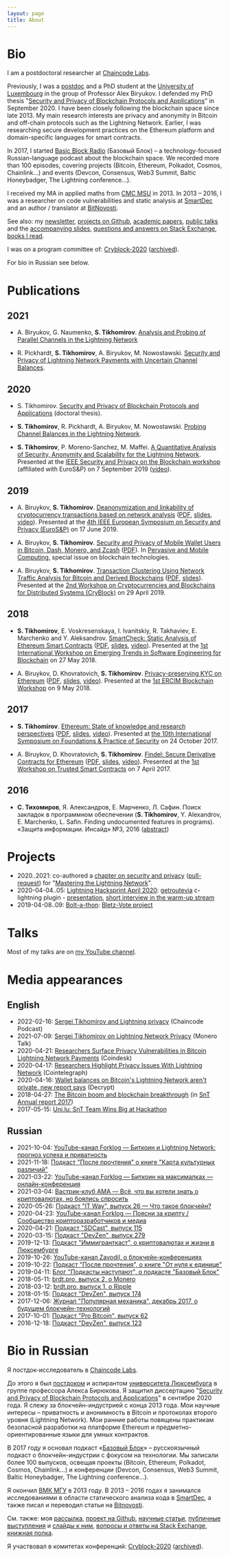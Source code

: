 ```yaml
---
layout: page
title: About
---
```


# Bio

I am a postdoctoral researcher at [Chaincode Labs](https://chaincode.com/).

Previously, I was a [postdoc](https://www.cryptolux.org/index.php/Sergei_Tikhomirov) and a PhD student at the [University of Luxembourg](http://wwwen.uni.lu/) in the group of Professor Alex Biryukov. I defended my PhD thesis "[Security and Privacy of Blockchain Protocols and Applications](https://hdl.handle.net/10993/44424)" in September 2020. I have been closely following the blockchain space since late 2013. My main research interests are privacy and anonymity in Bitcoin and off-chain protocols such as the Lightning Network. Earlier, I was researching secure development practices on the Ethereum platform and domain-specific languages for smart contracts.

In 2017, I started [Basic Block Radio](https://basicblockradio.com/) (Базовый Блок) – a technology-focused Russian-language podcast about the blockchain space. We recorded more than 100 episodes, covering projects (Bitcoin, Ethereum, Polkadot, Cosmos, Chainlink...) and events (Devcon, Consensus, Web3 Summit, Baltic Honeybadger, The Lightning conference...).

I received my MA in applied maths from [CMC MSU](https://cs.msu.ru/en) in 2013. In 2013 – 2016, I was a researcher on code vulnerabilities and static analysis at [SmartDec](https://smartdec.net/) and an author / translator at [BitNovosti](http://bitnovosti.com/author/aab5420/).

See also: my [newsletter](https://sergei.substack.com/), [projects on Github](https://github.com/s-tikhomirov), [academic papers](https://scholar.google.lu/citations?hl=en&user=8w9I9uUAAAAJ), [public talks](https://www.youtube.com/channel/UCfo-qSso2IhRvuJj3AUEwBA) and the [accompanying slides](https://www.slideshare.net/SergeiTikhomirov), [questions and answers on Stack Exchange](https://stackexchange.com/users/7581752/sergei-tikhomirov?tab=accounts), [books I read](https://www.goodreads.com/user/show/86128188-sergei-tikhomirov).

I was on a program committee of: [Cryblock-2020](http://www.cryblock.org/committees.html) ([archived](https://web.archive.org/web/20200617130714/http://www.cryblock.org/committees.html)).

For bio in Russian see below.


# Publications

## 2021

* A. Biryukov, G. Naumenko, **S. Tikhomirov**. [Analysis and Probing of Parallel Channels in the Lightning Network](https://eprint.iacr.org/2021/384)

* R. Pickhardt, **S. Tikhomirov**, A. Biryukov, M. Nowostawski. [Security and Privacy of Lightning Network Payments with Uncertain Channel Balances](https://arxiv.org/abs/2103.08576).

## 2020

* S. Tikhomirov. [Security and Privacy of Blockchain Protocols and Applications](https://hdl.handle.net/10993/44424) (doctoral thesis).

* **S. Tikhomirov**, R. Pickhardt, A. Biryukov, M. Nowostawski. [Probing Channel Balances in the Lightning Network](https://arxiv.org/abs/2004.00333).

* **S. Tikhomirov**, P. Moreno-Sanchez, M. Maffei. [A Quantitative Analysis of Security, Anonymity and Scalability for the Lightning Network](https://eprint.iacr.org/2020/303). Presented at the [IEEE Security and Privacy on the Blockchain workshop](https://ieeesb.org/) (affiliated with EuroS&P) on 7 September 2019 ([video](https://www.youtube.com/watch?v=hslL3aNm8Vg)).

## 2019

* A. Biruykov, **S. Tikhomirov**. [Deanonymization and linkability of cryptocurrency transactions based on network analysis](http://hdl.handle.net/10993/39724) ([PDF](/assets/papers/deanonymization-and-linkability.pdf), [slides](/assets/papers/deanonymization-and-linkability-slides.pdf), [video](https://www.youtube.com/watch?v=XXO3FBqwwO8)). Presented at the [4th IEEE European Symposium on Security and Privacy (EuroS&P)](https://www.ieee-security.org/TC/EuroSP2019/) on 17 June 2019.

* A. Biruykov, **S. Tikhomirov**. [Security and Privacy of Mobile Wallet Users in Bitcoin, Dash, Monero, and Zcash](http://hdl.handle.net/10993/39729
) ([PDF](/assets/papers/mobile-wallets.pdf)). In [Pervasive and Mobile Computing](https://www.sciencedirect.com/science/article/pii/S1574119218307181), special issue on blockchain technologies.

* A. Biruykov, **S. Tikhomirov**. [Transaction Clustering Using Network Traffic Analysis for Bitcoin and Derived Blockchains](http://hdl.handle.net/10993/39728) ([PDF](/assets/papers/transaction-clustering.pdf), [slides](/assets/papers/transaction-clustering-slides.pdf)). Presented at the [2nd Workshop on Cryptocurrencies and Blockchains for Distributed Systems (CryBlock)](http://www.cryblock.org/) on 29 April 2019.

## 2018
* **S. Tikhomirov**, E. Voskresenskaya, I. Ivanitskiy, R. Takhaviev, E. Marchenko and Y. Aleksandrov. [SmartCheck: Static Analysis of Ethereum Smart Contracts](http://hdl.handle.net/10993/35862) ([PDF](/assets/papers/smartcheck.pdf), [slides](https://www.slideshare.net/SergeiTikhomirov/smartcheck-static-analysis-of-ethereum-smart-contracts), [video](https://www.youtube.com/watch?v=FBMI6VAESWo)). Presented at the [1st International Workshop on Emerging Trends in Software Engineering for Blockchain](http://www.agilegroup.eu/wetseb2018/) on 27 May 2018.

* A. Biruykov, D. Khovratovich, **S. Tikhomirov**. [Privacy-preserving KYC on Ethereum](http://hdl.handle.net/10993/35915) ([PDF](/assets/papers/kyc-blockchain.pdf), [slides](https://www.slideshare.net/SergeiTikhomirov/privacy-preserving-kyc-on-ethereum), [video](https://www.youtube.com/watch?v=-pw_v1DQTyc)). Presented at the [1st ERCIM Blockchain Workshop](https://easychair.org/cfp/ERCIMBlockchain2018) on 9 May 2018.

## 2017
* **S. Tikhomirov**. [Ethereum: State of knowledge and research perspectives](https://hdl.handle.net/10993/32468) ([PDF](/assets/papers/ethereum-sok.pdf), [slides](https://www.slideshare.net/SergeiTikhomirov/ethereum-state-of-knowledge-and-research-perspectives), [video](https://youtu.be/Mvp9Rz4c3MY)). Presented at [the 10th International Symposium on Foundations & Practice of Security](http://fps2017.loria.fr/) on 24 October 2017.

* A. Biruykov, D. Khovratovich, **S. Tikhomirov**. [Findel: Secure Derivative Contracts for Ethereum](https://hdl.handle.net/10993/30975) ([PDF](/assets/papers/findel.pdf), [slides](https://www.slideshare.net/SergeiTikhomirov/findel-secure-derivative-contracts-for-ethereum), [video](https://youtu.be/D4sa9U2HXMQ)). Presented at the [1st Workshop on Trusted Smart Contracts](http://fc17.ifca.ai/wtsc/index.html) on 7 April 2017.

## 2016
* **С. Тихомиров**, Я. Александров, Е. Марченко, Л. Сафин. Поиск закладок в программном обеспечении (**S. Tikhomirov**, Y. Alexandrov, E. Marchenko, L. Safin. Finding undocumented features in programs). «Защита информации. Инсайд» №3, 2016 ([abstract](http://www.inside-zi.ru/pages/3_2016/20.html))


# Projects

* 2020..2021: co-authored a [chapter on security and privacy](https://github.com/lnbook/lnbook/blob/develop/16_security_privacy_ln.asciidoc) ([pull-request](https://github.com/lnbook/lnbook/issues/400)) for "[Mastering the Lightning Network](https://www.oreilly.com/library/view/mastering-the-lightning/9781492054856/)".
* 2020-04-04..05: [Lightning Hacksprint April 2020](https://wiki.fulmo.org/index.php?title=Lightning_HackSprint): [getroutevia](https://github.com/s-tikhomirov/getroutevia) c-lightning plugin - [presentation](https://youtu.be/LSVOPb4stfM?t=3091), [short interview in the warm-up stream](https://youtu.be/lBsUWishiEs?t=155)
* 2019-04-08..09: [Bolt-a-thon](https://boltathon.com/): [Bletz-Vote project](https://youtu.be/6M1UWTnGepk?t=3590)


# Talks

Most of my talks are on [my YouTube channel](https://www.youtube.com/channel/UCfo-qSso2IhRvuJj3AUEwBA/).


# Media appearances

## English

* 2022-02-16: [Sergei Tikhomirov and Lightning privacy](https://podcast.chaincode.com/2022/02/17/sergei-tikhomirov.html) (Chaincode Podcast)
* 2021-07-09: [Sergei Tikhomirov on Lightning Network Privacy](https://www.monerotalk.live/sergei-tikhomirov-on-lightning-network-privacy) (Monero Talk)
* 2020-04-21: [Researchers Surface Privacy Vulnerabilities in Bitcoin Lightning Network Payments](https://www.coindesk.com/researchers-surface-privacy-vulnerabilities-in-bitcoin-lightning-network-payments) (Coindesk)
* 2020-04-17: [Researchers Highlight Privacy Issues With Lightning Network](https://cointelegraph.com/news/researchers-highlight-privacy-issues-with-lightning-network) (Cointelegraph)
* 2020-04-16: [Wallet balances on Bitcoin's Lightning Network aren't private, new report says](https://decrypt.co/25800/wallet-balances-on-bitcoins-lightning-network-arent-private-new-report-says) (Decrypt)
* 2018-04-27: [The Bitcoin boom and blockchain breakthrough](/images/bitcoin-boom-snt-report-2017.jpg) (in [SnT](https://wwwen.uni.lu/snt) [Annual report 2017](https://www.uni.lu/content/download/108158/1280308/version/1/file/SNT-Annual-Report-2017-web-interactive.pdf))
* 2017-05-15: [Uni.lu: SnT Team Wins Big at Hackathon](https://wwwen.uni.lu/snt/news_events/snt_team_wins_big_at_hackathon)

## Russian

* 2021-10-04: [YouTube-канал Forklog — Биткоин и Lightning Network: прогноз успеха и приватность](https://youtu.be/OyHCOxaRg0U)
* 2021-11-18: [Подкаст "После прочтения" о книге "Карта культурных различий"](https://youtu.be/f4LG3tWvNVg)
* 2021-03-22: [YouTube-канал Forklog — Биткоин на максималках — онлайн-конференция](https://youtu.be/URbMDmM9094?t=11329)
* 2021-03-04: [Вастрик-клуб AMA — Всё, что вы хотели знать о криптовалютах, но боялись спросить](https://www.youtube.com/watch?v=qES9S1QnM_Y)
* 2020-05-26: [Подкаст "IT Way", выпуск 26 — Что такое блокчейн?](https://www.youtube.com/watch?v=STPV_hUkrXc)
* 2020-04-23: [YouTube-канал Forklog — Поясни за крипту / Сообщество крипторазработчиков и медиа](https://www.youtube.com/watch?v=EXXqc5DhHo0)
* 2020-04-21: [Подкаст "SDCast", выпуск 115](https://sdcast.ksdaemon.ru/2020/04/sdcast-115/)
* 2020-03-15: [Подкаст "DevZen", выпуск 279](https://devzen.ru/episode-0279/)
* 2019-12-13: [Подкаст "Иммигранткаст", о криптовалютах и жизни в Люксембурге](https://www.spreaker.com/user/immigrantcast/icast-ep-056-sergey-tikhomirov-luxemburg)
* 2019-10-26: [YouTube-канал Zavodil, о блокчейн-конференциях](https://www.youtube.com/watch?v=aC3fHp5uQd4)
* 2019-10-22: [Подкаст "После прочтения", о книге "От нуля к единице"](https://anchor.fm/afterreadingpodcast/episodes/01-e7tad8)
* 2019-04-11: [Блог "Подкасты наступают", о подкасте "Базовый Блок"](https://medium.com/@podcasts.prevail/%D1%81%D0%B5%D1%80%D0%B3%D0%B5%D0%B9-%D1%82%D0%B8%D1%85%D0%BE%D0%BC%D0%B8%D1%80%D0%BE%D0%B2-%D0%B8%D0%B2%D0%B0%D0%BD-%D0%B8%D0%B2%D0%B0%D0%BD%D0%B8%D1%86%D0%BA%D0%B8%D0%B9-%D0%B1%D0%B0%D0%B7%D0%BE%D0%B2%D1%8B%D0%B9-%D0%B1%D0%BB%D0%BE%D0%BA-%D0%B1%D0%BB%D0%BE%D0%BA%D1%87%D0%B5%D0%B9%D0%BD-%D0%B1%D0%B5%D0%B7-%D0%B1%D1%83%D0%BB%D1%88%D0%B8%D1%82%D0%B0-c1b6ea7b7999)
* 2018-05-11: [brdt.pro, выпуск 2, о Monero](https://www.youtube.com/watch?v=ACIPnQfl1Zs)
* 2018-03-12: [brdt.pro, выпуск 1, о Ripple](https://www.youtube.com/watch?v=1EbjrADSSwc)
* 2018-01-15: [Подкаст "DevZen", выпуск 174](http://devzen.ru/episode-0174/)
* 2017-12-06: [Журнал "Популярная механика", декабрь 2017, о будущем блокчейн-технологий](https://www.popmech.ru/technologies/397902-ethereum-platforma-dlya-blokcheyn-sistem-i-eyo-sozdatel-vitalik-buterin/)
* 2017-10-01: [Подкаст "Pro Bitcoin", выпуск 62](http://podcast.probitcoin.ru/e/%D0%B2%D1%8B%D0%BF%D1%83%D1%81%D0%BA-62%D1%81%D0%BF%D0%B5%D1%86%D0%B3%D0%BE%D1%81%D1%82%D1%8C%D1%81%D0%B5%D1%80%D0%B3%D0%B5%D0%B9/)
* 2016-12-18: [Подкаст "DevZen", выпуск 123](http://devzen.ru/episode-0123/)


# Bio in Russian

Я постдок-исследователь в [Chaincode Labs](https://chaincode.com/).

До этого я был [постдоком](https://www.cryptolux.org/index.php/Sergei_Tikhomirov) и аспирантом [университета Люксембурга](http://wwwen.uni.lu/) в группе профессора Алекса Бирюкова. Я защитил диссертацию "[Security and Privacy of Blockchain Protocols and Applications](https://hdl.handle.net/10993/44424)" в сентябре 2020 года. Я слежу за блокчейн-индустрией с конца 2013 года. Мои научные интересы – приватность и анонимность в Bitcoin и протоколах второго уровня (Lightning Network). Мои ранние работы повящены практикам безопасной разработки на платформе Ethereum и предметно-ориентированные языки для умных контрактов.

В 2017 году я основал подкаст «[Базовый Блок](https://basicblockradio.com/)» – русскоязычный подкаст о блокчейн-индустрии с фокусом на технологии. Мы записали более 100 выпусков, освещая проекты (Bitcoin, Ethereum, Polkadot, Cosmos, Chainlink...) и конференции (Devcon, Consensus, Web3 Summit, Baltic Honeybadger, The Lightning conference...).

Я окончил [ВМК МГУ](https://cs.msu.ru/) в 2013 году. В 2013 – 2016 годах я занимался исследованиями в области статического анализа кода в [SmartDec](https://smartdec.net/), а также писал и переводил статьи на [Bitnovosti](http://bitnovosti.com/author/aab5420/).

См. также: моя [рассылка](https://sergei.substack.com/), [проект на Github](https://github.com/s-tikhomirov), [научные статьи](https://scholar.google.lu/citations?hl=en&user=8w9I9uUAAAAJ), [публичные выступления](https://www.youtube.com/channel/UCfo-qSso2IhRvuJj3AUEwBA) и [слайды к ним](https://www.slideshare.net/SergeiTikhomirov), [вопросы и ответы на Stack Exchange](https://stackexchange.com/users/7581752/sergei-tikhomirov?tab=accounts), [книжная полка](https://www.goodreads.com/user/show/86128188-sergei-tikhomirov).

Я участвовал в комитетах конференций: [Cryblock-2020](http://www.cryblock.org/committees.html) ([archived](https://web.archive.org/web/20200617130714/http://www.cryblock.org/committees.html)).

